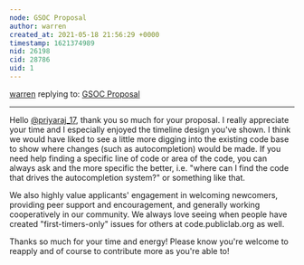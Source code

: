 ```yaml
---
node: GSOC Proposal
author: warren
created_at: 2021-05-18 21:56:29 +0000
timestamp: 1621374989
nid: 26198
cid: 28786
uid: 1
---
```




[warren](../profile/warren) replying to: [GSOC Proposal](../notes/priyaraj_17/04-11-2021/gsoc-proposal)

----
Hello [@priyaraj_17](/profile/priyaraj_17), thank you so much for your proposal. I really appreciate your time and I especially enjoyed the timeline design you've shown. I think we would have liked to see a little more digging into the existing code base to show where changes (such as autocompletion) would be made. If you need help finding a specific line of code or area of the code, you can always ask and the more specific the better, i.e. "where can I find the code that drives the autocompletion system?" or something like that.

We also highly value applicants' engagement in welcoming newcomers, providing peer support and encouragement, and generally working cooperatively in our community. We always love seeing when people have created "first-timers-only" issues for others at code.publiclab.org as well.

Thanks so much for your time and energy! Please know you're welcome to reapply and of course to contribute more as you're able to!